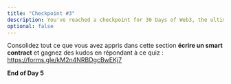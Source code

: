 ```yaml
---
title: "Checkpoint #3"
description: You've reached a checkpoint for 30 Days of Web3, the ultimate online curriculum on full-stsack blockchain development.
optional: false
---
```


Consolidez tout ce que vous avez appris dans cette section **écrire un smart contract** et gagnez des kudos en répondant à ce quiz : https://forms.gle/kM2n4NRBDgcBwEKj7

**End of Day 5**
